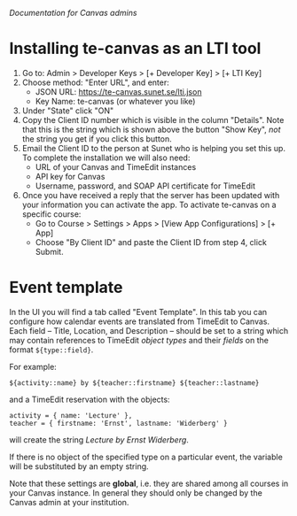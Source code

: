 *Documentation for Canvas admins*

# Installing te-canvas as an LTI tool

1. Go to: Admin > Developer Keys > [+ Developer Key] > [+ LTI Key]
2. Choose method: "Enter URL", and enter:
    - JSON URL: https://te-canvas.sunet.se/lti.json
    - Key Name: te-canvas (or whatever you like)
3. Under "State" click "ON"
4. Copy the Client ID number which is visible in the column "Details". Note that this is the string which is shown above the button "Show Key", *not* the string you get if you click this button.
5. Email the Client ID to the person at Sunet who is helping you set this up. To complete the installation we will also need:
    - URL of your Canvas and TimeEdit instances
    - API key for Canvas
    - Username, password, and SOAP API certificate for TimeEdit
6. Once you have received a reply that the server has been updated with your information you can activate the app. To activate te-canvas on a specific course:
    - Go to Course > Settings > Apps > [View App Configurations] > [+ App]
    - Choose "By Client ID" and paste the Client ID from step 4, click Submit.

# Event template

In the UI you will find a tab called "Event Template". In this tab you can configure how calendar events are translated from TimeEdit to Canvas. Each field – Title, Location, and Description – should be set to a string which may contain references to TimeEdit *object types* and their *fields* on the format `${type::field}`.

For example:

```
${activity::name} by ${teacher::firstname} ${teacher::lastname}
```

and a TimeEdit reservation with the objects:

```
activity = { name: 'Lecture' },
teacher = { firstname: 'Ernst', lastname: 'Widerberg' }
```

will create the string *Lecture by Ernst Widerberg*.

If there is no object of the specified type on a particular event, the variable will be substituted by an empty string.

Note that these settings are **global**, i.e. they are shared among all courses in your Canvas instance. In general they should only be changed by the Canvas admin at your institution.
